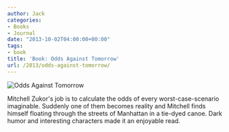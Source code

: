 ```yaml
---
author: Jack
categories:
- Books
- Journal
date: "2013-10-02T04:00:00+00:00"
tags:
- book
title: 'Book: Odds Against Tomorrow'
url: /2013/odds-against-tomorrow/
---
```


<aside> <img src="/img/2013/odds-against-tomorrow-book.jpg" alt="Odds Against Tomorrow" class="postimage" />
  
</aside> 

Mitchell Zukor's job is to calculate the odds of every worst-case-scenario imaginable. Suddenly one of them becomes reality and Mitchell finds himself floating through the streets of Manhattan in a tie-dyed canoe. Dark humor and interesting characters made it an enjoyable read.